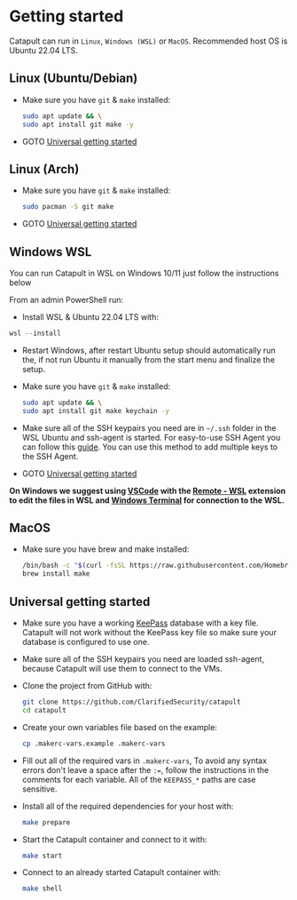 # Getting started

Catapult can run in `Linux`, `Windows (WSL)` or `MacOS`. Recommended host OS is Ubuntu 22.04 LTS.

## Linux (Ubuntu/Debian)

- Make sure you have `git` & `make` installed:

  ```sh
  sudo apt update && \
  sudo apt install git make -y
  ```

- GOTO [Universal getting started](#universal-getting-started)

## Linux (Arch)

- Make sure you have `git` & `make` installed:

  ```sh
  sudo pacman -S git make
  ```

- GOTO [Universal getting started](#universal-getting-started)

## Windows WSL

You can run Catapult in WSL on Windows 10/11 just follow the instructions below

From an admin PowerShell run:

- Install WSL & Ubuntu 22.04 LTS with:

```powershell
wsl --install
```

- Restart Windows, after restart Ubuntu setup should automatically run the, if not run Ubuntu it manually from the start menu and finalize the setup.
- Make sure you have `git` & `make` installed:

  ```sh
  sudo apt update && \
  sudo apt install git make keychain -y
  ```

- Make sure all of the SSH keypairs you need are in `~/.ssh` folder in the WSL Ubuntu and ssh-agent is started. For easy-to-use SSH Agent you can follow this [guide](https://esc.sh/blog/ssh-agent-windows10-wsl2/). You can use this method to add multiple keys to the SSH Agent.
- GOTO [Universal getting started](#universal-getting-started)

**On Windows we suggest using [VSCode](https://code.visualstudio.com/) with the [Remote - WSL](https://marketplace.visualstudio.com/items?itemName=ms-vscode-remote.remote-wsl) extension to edit the files in WSL and [Windows Terminal](https://learn.microsoft.com/en-us/windows/terminal/install) for connection to the WSL.**

## MacOS

- Make sure you have brew and make installed:

  ```sh
  /bin/bash -c "$(curl -fsSL https://raw.githubusercontent.com/Homebrew/install/HEAD/install.sh)"
  brew install make
  ```

## Universal getting started

- Make sure you have a working [KeePass](https://keepassxc.org/) database with a key file. Catapult will not work without the KeePass key file so make sure your database is configured to use one.
- Make sure all of the SSH keypairs you need are loaded ssh-agent, because Catapult will use them to connect to the VMs.
- Clone the project from GitHub with:

  ```sh
  git clone https://github.com/ClarifiedSecurity/catapult
  cd catapult
  ```

- Create your own variables file based on the example:

  ```sh
  cp .makerc-vars.example .makerc-vars
  ```

- Fill out all of the required vars in `.makerc-vars`, To avoid any syntax errors don't leave a space after the `:=`, follow the instructions in the comments for each variable. All of the `KEEPASS_*` paths are case sensitive.
- Install all of the required dependencies for your host with:

  ```sh
  make prepare
  ```

- Start the Catapult container and connect to it with:

  ```sh
  make start
  ```

- Connect to an already started Catapult container with:

  ```sh
  make shell
  ```
